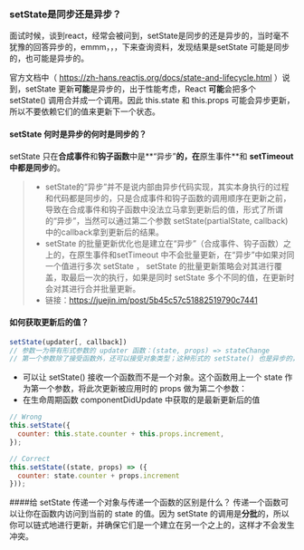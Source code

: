 ### setState是同步还是异步？
面试时候，谈到react，经常会被问到，setState是同步的还是异步的，当时毫不犹豫的回答异步的，emmm，，，下来查询资料，发现结果是setState 可能是同步的，也可能是异步的。

官方文档中（ https://zh-hans.reactjs.org/docs/state-and-lifecycle.html  ）说到，setState 更新**可能**是异步的，出于性能考虑，React **可能**会把多个 setState() 调用合并成一个调用。因此 this.state 和 this.props 可能会异步更新，所以不要依赖它们的值来更新下一个状态。
#### setState 何时是异步的何时是同步的？
setState 只在**合成事件**和**钩子函数**中是**“异步”**的，在**原生事件**和 **setTimeout **中都是**同步**的。

> * setState的“异步”并不是说内部由异步代码实现，其实本身执行的过程和代码都是同步的，只是合成事件和钩子函数的调用顺序在更新之前，导致在合成事件和钩子函数中没法立马拿到更新后的值，形式了所谓的“异步”，当然可以通过第二个参数 setState(partialState, callback) 中的callback拿到更新后的结果。
> * setState 的批量更新优化也是建立在“异步”（合成事件、钩子函数）之上的，在原生事件和setTimeout 中不会批量更新，在“异步”中如果对同一个值进行多次 setState ， setState 的批量更新策略会对其进行覆盖，取最后一次的执行，如果是同时 setState 多个不同的值，在更新时会对其进行合并批量更新。
> * 链接：https://juejin.im/post/5b45c57c51882519790c7441

#### 如何获取更新后的值？
```javascript
setState(updater[, callback])
// 参数一为带有形式参数的 updater 函数：(state, props) => stateChange
// 第一个参数除了接受函数外，还可以接受对象类型；这种形式的 setState() 也是异步的，并且在同一周期内会对多个 setState 进行批处理，后调用的 setState() 将覆盖同一周期内先调用 setState 的值
```
* 可以让 setState() 接收一个函数而不是一个对象。这个函数用上一个 state 作为第一个参数，将此次更新被应用时的 props 做为第二个参数：
* 在生命周期函数 componentDidUpdate 中获取的是最新更新后的值
``` javascript
// Wrong
this.setState({
  counter: this.state.counter + this.props.increment,
});

// Correct
this.setState((state, props) => ({
  counter: state.counter + props.increment
}));
```
####给 setState 传递一个对象与传递一个函数的区别是什么？
传递一个函数可以让你在函数内访问到当前的 state 的值。因为 setState 的调用是**分批**的，所以你可以链式地进行更新，并确保它们是一个建立在另一个之上的，这样才不会发生冲突。
